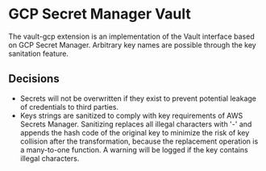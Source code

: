 # GCP Secret Manager Vault

The vault-gcp extension is an implementation of the Vault interface based on GCP Secret Manager.
Arbitrary key names are possible through the key sanitation feature. 

## Decisions
- Secrets will not be overwritten if they exist to prevent potential leakage of credentials to third parties.
- Keys strings are sanitized to comply with key requirements of AWS Secrets Manager. Sanitizing replaces all illegal characters with '-' and appends the hash code of the original key to minimize the risk of key collision after the transformation, because the replacement operation is a many-to-one function. A warning will be logged if the key contains illegal characters.
